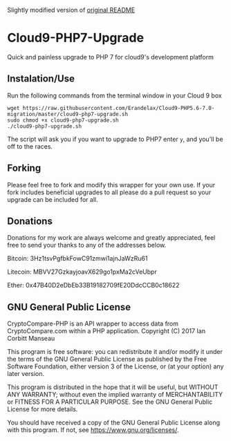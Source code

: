 Slightly modified version of [original README](https://github.com/imanseau/Cloud9-PHP7-Upgrade/blob/master/README.md)

# Cloud9-PHP7-Upgrade
Quick and painless upgrade to PHP 7 for cloud9's development platform

## Instalation/Use
Run the following commands from the terminal window in your Cloud 9 box
```
wget https://raw.githubusercontent.com/Erandelax/Cloud9-PHP5.6-7.0-migration/master/cloud9-php7-upgrade.sh
sudo chmod +x cloud9-php7-upgrade.sh
./cloud9-php7-upgrade.sh
```

The script will ask you if you want to upgrade to PHP7 enter `y`, and you'll be off to the races.

## Forking
Please feel free to fork and modify this wrapper for your own use. If your fork includes beneficial upgrades to all please do a pull request so your upgrade can be included for all.

## Donations
Donations for my work are always welcome and greatly appreciated, feel free to send your thanks to any of the addresses below.

Bitcoin:     3Hz1tsvPgfbkFowC91zmwi1ajnJaWzRu61

Litecoin:    MBVV27GzkayjoavX629go1pxMa2cVeUbpr

Ether:       0x47B40D2eDbEb33B19182709fE20DdcCCB0c18622

## GNU General Public License
CryptoCompare-PHP is an API wrapper to access data from CryptoCompare.com within a PHP application.
Copyright (C) 2017  Ian Corbitt Manseau

This program is free software: you can redistribute it and/or modify
it under the terms of the GNU General Public License as published by
the Free Software Foundation, either version 3 of the License, or
(at your option) any later version.

This program is distributed in the hope that it will be useful,
but WITHOUT ANY WARRANTY; without even the implied warranty of
MERCHANTABILITY or FITNESS FOR A PARTICULAR PURPOSE.  See the
GNU General Public License for more details.

You should have received a copy of the GNU General Public License
along with this program.  If not, see <https://www.gnu.org/licenses/>.
